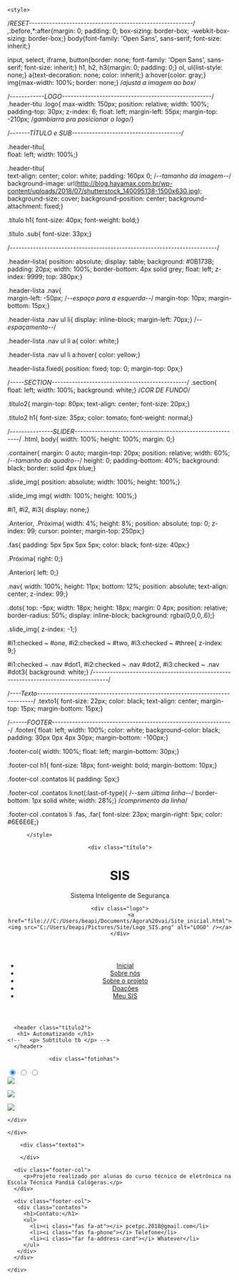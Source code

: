 
<html>
 <head>

<title>SIS</title>

<meta charset="utf-8" />
<meta name="viewport" content="width=device-width, initial-scale=1">

<link rel="stylesheet" href="https://use.fontawesome.com/releases/v5.1.0/css/all.css" integrity="sha384-lKuwvrZot6UHsBSfcMvOkWwlCMgc0TaWr+30HWe3a4ltaBwTZhyTEggF5tJv8tbt" crossorigin="anonymous">﻿
<link href="https://fonts.googleapis.com/css?family=Open+Sans" rel="stylesheet">
<link rel="stylesheet" type="text/css/" href"css/fontawesome-all.css">
<link rel="stylesheet" type="text/css/" href"css/style.css">
   
	<style>
/*RESET---------------------------------------------------------*/
*,*:before,*:after{margin: 0; padding: 0; box-sizing: border-box; -webkit-box-sizing: border-box;}
body{font-family: 'Open Sans', sans-serif; font-size: inherit;}

input, select, iframe, button{border: none; font-family: 'Open Sans', sans-serif; font-size: inherit;}
h1, h2, h3{margin: 0; padding: 0;}
ol, ul{list-style: none;}
a{text-decoration: none; color: inherit;} 
a:hover{color: gray;}
img{max-width: 100%; border: none;} /*ajusta a imagem ao box*/

/*------------LOGO----------------------------------------------------*/
.header-títu .logo{
max-width: 150px;
position: relative;
width: 100%;
padding-top: 30px;
z-index: 6;
float: left;
margin-left: 55px;
margin-top: -210px;   /*gambiarra pra posicionar o logo*/}

/*-------TÍTULO e SUB--------------------------------------*/

.header-títu{   
float: left;
width: 100%;}

.header-títu{   
text-align: center;
color: white;
padding: 160px 0;       /*--tamanho da imagem--*/
background-image: url(http://blog.hayamax.com.br/wp-content/uploads/2018/07/shutterstock_140095138-1500x630.jpg);
background-size: cover;
background-position: center;
background-attachment: fixed;}

.título h1{
font-size: 40px;
font-weight: bold;}

.título .sub{
font-size: 33px;}

/*------------------------------------------------------------------------*/

.header-lista{
position: absolute;
display: table;
background: #0B173B;
padding: 20px;
width: 100%;
border-bottom: 4px solid grey;
float: left;
z-index: 9999;
top: 380px;}

.header-lista .nav{         
margin-left: -50px;   /*--espaço para a esquerda--*/
margin-top: 10px;
margin-bottom: 15px;}

.header-lista .nav ul li{
display: inline-block;
margin-left: 70px;}  /*--espaçamento--*/

.header-lista .nav ul li a{
color: white;}

.header-lista .nav ul li a:hover{
color: yellow;}

.header-lista.fixed{
position: fixed;
top: 0;
margin-top: 0px;} 

/*-----SECTION-----------------------------------------------*/
.section{
float: left;
width: 100%;
background: white;}      /*COR DE FUNDO*/

.título2{
margin-top: 80px;
text-align: center;
font-size: 20px;}

.título2 h1{
font-size: 35px;
color: tomato;
font-weight: normal;}


/*---------------SLIDER----------------------------------------------------------*/
.html, body{
width: 100%;
height: 100%;
margin: 0;}

.container{
margin: 0 auto;
margin-top: 20px;
position: relative;
width: 60%;         /*--tamanho do quadro--*/
height: 0;
padding-bottom: 40%;
background: black;
border: solid 4px blue;}

.slide_img{
position: absolute;
width: 100%;
height: 100%;}

.slide_img img{
width: 100%;
height: 100%;}

#i1, #i2, #i3{
display: none;}

.Anterior, .Próxima{
width: 4%;
height: 8%;
position: absolute;
top: 0;
z-index: 99;
cursor: pointer;
margin-top: 250px;}

.fas{
padding: 5px 5px 5px 5px;
color: black;
font-size: 40px;}

.Próxima{
right: 0;}

.Anterior{
left: 0;}

.nav{
width: 100%;
height: 11px;
bottom: 12%;
position: absolute;
text-align: center;
z-index: 99;}

.dots{
top: -5px;
width: 18px;
height: 18px;
margin: 0 4px;
position: relative;
border-radius: 50%;
display: inline-block;
background: rgba(0,0,0,.6);}

.slide_img{
z-index: -1;}

#i1:checked ~ #one,
#i2:checked ~ #two,
#i3:checked ~ #three{
z-index: 9;}

#i1:checked ~ .nav #dot1,
#i2:checked ~ .nav #dot2,
#i3:checked ~ .nav #dot3{
background: white;}
/*-----------------------------------------------------------------------------------*/

/*----Texto----------------------------------------------------------------------------*/
.texto1{
font-size: 22px;
color: black;
text-align: center;
margin-top: 15px;
margin-bottom: 15px;}

/*------FOOTER---------------------------------------------------------------*/
.footer{
float: left;
width: 100%;
color: white;
background-color: black;
padding: 30px 0px 4px 30px;
margin-bottom: -100px;}

.footer-col{
width: 100%;
float: left;
margin-bottom: 30px;}

.footer-col h1{
font-size: 18px;
font-weight: bold;
margin-bottom: 10px;}

.footer-col .contatos li{
padding: 5px;}

.footer-col .contatos li:not(:last-of-type){  /*--sem última linha--*/
border-bottom: 1px solid white;
width: 28%;}     /*comprimento da linha*/

.footer-col .contatos li .fas, .far{
font-size: 23px;
margin-right: 5px;
color: #6E6E6E;}



          </style>
   </head>


   <body>

 <header class="header-títu">

    <div class="título">
   <h1>SIS</h1>
   <p class="sub">Sistema Inteligente de Segurança</p>
      </div>      
	
	<div class="logo">
           <a href="file:///C:/Users/beapi/Documents/Agora%20vai/Site_inicial.html"><img src="C:/Users/beapi/Pictures/Site/Logo_SIS.png" alt="LOGO" /></a>
	</div>
  

   </header>

 <header class="header-lista">
  <nav class="nav">
   <ul>
     <li><a href="file:///C:/Users/beapi/Documents/Agora%20vai/Site_inicial.html">Inicial</a></li>
     <li><a href="file:///C:/Users/beapi/Documents/Agora%20vai/Site_sobrenós.html">Sobre nós</a></li>
     <li><a href="file:///C:/Users/beapi/Documents/Agora%20vai/Site_projeto.html">Sobre o projeto</a></li>
     <li><a href="file:///C:/Users/beapi/Documents/Agora%20vai/Site_doacoes.html">Doações</a></li>
     <li><a href="https://thingspeak.com/">Meu SIS</a></li>  <!--Página inicial do ts-->
   </ul>
  </nav>
 </header>


<!----Imagens no inicial---->
   <section class="section">

   <div class="content"> 

      <header class="título2">
       <h1> Automatizando </h1>
    <!--   <p> Subtítulo tb </p> -->
      </header>

                 <div class="fotinhas">


<div class="container">

  <input type="radio" name="images" id="i1" checked/>
  <input type="radio" name="images" id="i2" />
  <input type="radio" name="images" id="i3" />

 <div class="slide_img" id="one">
  <img src="https://i.pinimg.com/236x/40/85/64/408564c619a7286d700d3506bf35fe9f--grade-.jpg" /> 

   <label for="i3" class="Anterior"><i class="fas fa-chevron-left"></i></label>
   <label for="i2" class="Próxima"><i class="fas fa-chevron-right"></i></label>

 </div>

<div class="slide_img" id="two">
  <img src="https://img.improuse.com/1/v/t1.0-9/31793567_1522620141194542_7332805829193629696_n.jpg?_nc_cat=0&oh=a716a67cdfe02967740b73566af1eede&oe=5BF57D32" /> 

   <label for="i1" class="Anterior"><i class="fas fa-chevron-left"></i></label>
   <label for="i3" class="Próxima"><i class="fas fa-chevron-right"></i></label>

 </div>

<div class="slide_img" id="three">
  <img src="https://aaronguide.com/wp-content/uploads/2018/07/janela-grande-para-quarto-awesome-janelas-itapetininga-of-janela-grande-para-quarto.jpg" /> 
   <label for="i2" class="Anterior"><i class="fas fa-chevron-left"></i></label>
   <label for="i1" class="Próxima"><i class="fas fa-chevron-right"></i></label>

 </div>

  <div class="nav">
   <label class="dots" id="dot1" for="i1"></label>
   <label class="dots" id="dot2" for="i2"></label>
   <label class="dots" id="dot3" for="i3"></label>
  </div>

</div>                    

	</div>

    </div>
 
        <div class="texto1">
   <!--      <p>Texto qualquer lá-lá-lá</p>   -->
        </div>


   </section>

   <footer class="footer">
    <div class="content">

      <div class="footer-col">
         <p>Projeto realizado por alunas do curso técnico de eletrônica na Escola Técnica Pandiá Calógeras.</p>
      </div>

      <div class="footer-col">
       <div class="contatos">
         <h1>Contato:</h1>
         <ul>
           <li><i class="fas fa-at"></i> pcetpc.2018@gmail.com</li>
           <li><i class="fas fa-phone"></i> Telefone</li>
           <li><i class="far fa-address-card"></i> Whatever</li>
         </ul>
       </div>
      </div>

    </div>
   </footer>

 <script src="https://ajax.googleapis.com/ajax/libs/jquery/3.3.1/jquery.min.js"></script>
   <script src="js/Site_inicial.js"></script>
   </body>
</html>
